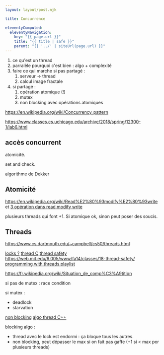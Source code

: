 ```yaml
---
layout: layout/post.njk

title: Concurrence

eleventyComputed:
  eleventyNavigation:
    key: "{{ page.url }}"
    title: "{{ title | safe }}"
    parent: "{{ '../' | siteUrl(page.url) }}"
---
```


1. ce qu'est un thread
2. parralèle pourquoi c'est bien : algo + complexité
3. faire ce qui marche si pas partagé :
   1. serveur -> thread
   2. calcul image fractale
4. si partagé :
   1. opération atomique (!)
   2. mutex
   3. non blocking avec opérations atomiques

<https://en.wikipedia.org/wiki/Concurrency_pattern>


<https://www.classes.cs.uchicago.edu/archive/2018/spring/12300-1/lab6.html>


## accès concurrent

atomicité. 

set and check.

algorithme de Dekker

## Atomicité

<https://en.wikipedia.org/wiki/Read%E2%80%93modify%E2%80%93write> et [3 opération dans read modify write](https://stackoverflow.com/questions/49452022/why-its-termed-read-modify-write-but-not-read-write)

plusieurs threads qui font +1. Si atomique ok, sinon peut poser des soucis.

## Threads

<https://www.cs.dartmouth.edu/~campbell/cs50/threads.html>

[locks ?](https://docs.oracle.com/cd/E19455-01/806-5257/sync-12/index.html)
[thread C](https://beej.us/guide/bgc/html/#multithreading)
[thread safety](https://www.youtube.com/watch?v=pWTtPnwialI)
<https://web.mit.edu/6.005/www/fa14/classes/18-thread-safety/>
[programming with threads playlist](https://www.youtube.com/watch?v=uA8X5zNOGw8&list=PL9IEJIKnBJjFZxuqyJ9JqVYmuFZHr7CFM)


<https://fr.wikipedia.org/wiki/Situation_de_comp%C3%A9tition>

si pas de mutex : race condition

si mutex :
  - deadlock
  - starvation

[non blocking](https://en.wikipedia.org/wiki/Non-blocking_algorithm)
[algo thread C++](https://www.youtube.com/watch?v=Zu5JcxZt_f8&list=PLxNPSjHT5qvsGKsAhirvZn7W73pXhXpfv)

blocking algo :

- thread avec le lock est endormi : ça bloque tous les autres.
- non blocking, peut dépasser le max si on fait pas gaffe (+1 si < max por plusieurs threads)